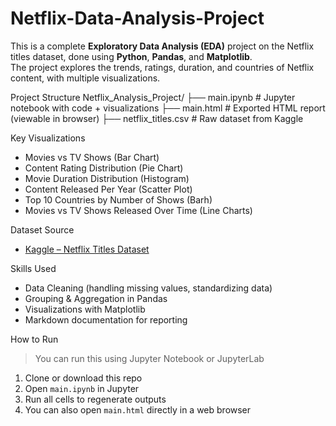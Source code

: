 # Netflix-Data-Analysis-Project

This is a complete **Exploratory Data Analysis (EDA)** project on the Netflix titles dataset, done using **Python**, **Pandas**, and **Matplotlib**.  
The project explores the trends, ratings, duration, and countries of Netflix content, with multiple visualizations.

Project Structure
Netflix_Analysis_Project/
├── main.ipynb # Jupyter notebook with code + visualizations
├── main.html # Exported HTML report (viewable in browser)
├── netflix_titles.csv # Raw dataset from Kaggle

Key Visualizations
- Movies vs TV Shows (Bar Chart)
- Content Rating Distribution (Pie Chart)
- Movie Duration Distribution (Histogram)
- Content Released Per Year (Scatter Plot)
- Top 10 Countries by Number of Shows (Barh)
- Movies vs TV Shows Released Over Time (Line Charts)

 Dataset Source

- [Kaggle – Netflix Titles Dataset](https://www.kaggle.com/datasets/shivamb/netflix-shows)

Skills Used
- Data Cleaning (handling missing values, standardizing data)
- Grouping & Aggregation in Pandas
- Visualizations with Matplotlib
- Markdown documentation for reporting

How to Run
> You can run this using Jupyter Notebook or JupyterLab

1. Clone or download this repo
2. Open `main.ipynb` in Jupyter
3. Run all cells to regenerate outputs
4. You can also open `main.html` directly in a web browser






